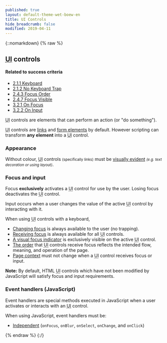 ```yaml
---
published: true
layout: default-theme-wet-boew-en
title: UI Controls
hide_breadcrumb: false
modified: 2019-04-11
---
```

{::nomarkdown}
{% raw %}
<!-- UI Controls -->
<div class="row">
	<div class="mrgn-lft-md mrgn-rght-md">
		<h2 id="ui" class="page-header">
			<abbr title="User Interface">UI</abbr>
			controls</h2>
	</div>
	<div class="col-md-4 pull-right">
		<div class="panel panel-default">
			<div class="panel-heading">
				<h4 class="panel-title">Related to success criteria</h4>
			</div>
			<div class="panel-body">
				<ul class="list-unstyled">
					<li><a href="http://www.w3.org/TR/2012/NOTE-UNDERSTANDING-WCAG20-20120103/keyboard-operation-keyboard-operable.html" rel="external">2.1.1 Keyboard</a></li>
					<li><a href="http://www.w3.org/TR/2012/NOTE-UNDERSTANDING-WCAG20-20120103/keyboard-operation-trapping.html" rel="external">2.1.2 No Keyboard Trap</a></li>
					<li><a href="http://www.w3.org/TR/2012/NOTE-UNDERSTANDING-WCAG20-20120103/navigation-mechanisms-focus-order.html" rel="external">2.4.3 Focus Order</a></li>
					<li><a href="http://www.w3.org/TR/2012/NOTE-UNDERSTANDING-WCAG20-20120103/navigation-mechanisms-focus-visible.html" rel="external">2.4.7 Focus Visible</a></li>
					<li><a href="http://www.w3.org/TR/2012/NOTE-UNDERSTANDING-WCAG20-20120103/consistent-behavior-receive-focus.html" rel="external">3.2.1 On Focus</a></li>
					<li><a href="http://www.w3.org/TR/UNDERSTANDING-WCAG20/consistent-behavior-unpredictable-change.html" rel="external">3.2.2 On Input</a></li>
				</ul>
			</div>
		</div>
	</div>
	<div class="mrgn-lft-md mrgn-rght-md">
		<p>
			<abbr title="User Interface">UI</abbr>
			controls are elements that can perform an action (or "do something").
		</p>
		<p>
			<abbr title="User Interface">UI</abbr>
			controls are <a href="links-en.html">links</a> and <a href="forms-en.html">form elements</a> by default. However scripting can transform <strong>any element</strong> into a
			<abbr title="User Interface">UI</abbr>
			control.
		</p>
		<h3 id="ap">Appearance</h3>
		<p>
			Without colour,
			<abbr title="User Interface">UI</abbr>
			controls <small>(specifically links)</small> must be <a href="http://www.w3.org/TR/2013/NOTE-WCAG20-TECHS-20130905/F73" rel="external" title="WCAG 2.0, Technique F73">visually evident</a> <small><em>(e.g. text decoration or using layout)</em></small>.
		</p>
		<h3 id="fi">Focus and input</h3>
		<p>
			Focus <strong>exclusively</strong> activates a
			<abbr title="User Interface">UI</abbr>
			control for use by the user. Losing focus deactivates the
			<abbr title="User Interface">UI</abbr>
			control.
		</p>
		<p>
			Input occurs when a user changes the value of the active
			<abbr title="User Interface">UI</abbr>
			control by interacting with it.
		</p>
		<p>
			When using
			<abbr title="User Interface">UI</abbr>
			controls with a keyboard,
		</p>
		<ul>
			<li><a href="http://www.w3.org/TR/2012/NOTE-WCAG20-TECHS-20120103/G21" rel="external" title="WCAG 2.0, Technique G21">Changing focus</a> is always available to the user (no trapping).</li>
			<li><a href="http://www.w3.org/TR/2012/NOTE-WCAG20-TECHS-20120103/G202" rel="external" title="WCAG 2.0, Technique G202">Receiving focus</a> is always available for all
				<abbr title="User Interface">UI</abbr>
				controls.</li>
			<li><a href="http://www.w3.org/TR/2012/NOTE-WCAG20-TECHS-20120103/G149" rel="external" title="WCAG 2.0, Technique G149">A visual focus indicator</a> is exclusively visible on the active
				<abbr title="User Interface">UI</abbr>
				control.</li>
			<li><a href="http://www.w3.org/TR/2012/NOTE-WCAG20-TECHS-20120103/G59" rel="external" title="WCAG 2.0, Technique G59">The order</a> that
				<abbr title="User Interface">UI</abbr>
				controls receive focus reflects the intended flow, meaning, and operation of the page.</li>
			<li><a href="http://www.w3.org/TR/2012/NOTE-WCAG20-TECHS-20120103/G107" rel="external" title="WCAG 2.0, Technique G107">Page context</a> must not change when a
				<abbr title="User Interface">UI</abbr>
				control receives focus or input.</li>
		</ul>
		<div class="alert alert-info">
			<p>
				<strong>Note:</strong> By default, HTML
				<abbr title="User Interface">UI</abbr>
				controls which have not been modified by JavaScript will satisfy focus and input requirements.
			</p>
		</div>
		<h3 id="js">Event handlers (JavaScript)
		</h3>
		<p>
			Event handlers are special methods executed in JavaScript when a user activates or interacts with an
			<abbr title="User Interface">UI</abbr>
			control.
		</p>
		<p>When using JavaScript, event handlers must be:</p>
		<ul>
			<li><a href="http://www.w3.org/TR/2012/NOTE-WCAG20-TECHS-20120103/SCR20.html" rel="external" title="WCAG 2.0 Technique SCR20">Independent</a> (<code>onFocus</code>, <code>onBlur</code>, <code>onSelect</code>, <code>onChange</code>, and <code>onClick</code>)</li>
		</ul>
	</div>
</div>
{% endraw %}
{:/}
